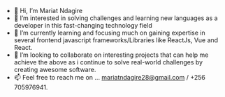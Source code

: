 - 👋 Hi, I’m Mariat Ndagire
- 👀 I’m interested in solving challenges and learning new languages as a developer in this fast-changing technology field
- 🌱 I’m currently learning and focusing much on gaining expertise in several frontend javascript frameworks/Libraries like ReactJs, Vue and React.
- 💞️ I’m looking to collaborate on interesting projects that can help me achieve the above as i continue to solve real-world challenges by creating awesome software.
- 📫 Feel free to reach me on ... mariatndagire28@gmail.com / +256 705976941.

<!---
Mariat28/Mariat28 is a ✨ special ✨ repository because its `README.md` (this file) appears on your GitHub profile.
You can click the Preview link to take a look at your changes.
--->
